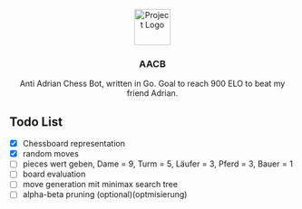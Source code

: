 <p align="center"><img src="https://images.emojiterra.com/google/noto-emoji/unicode-15.1/color/1024px/1f9cc.png" height="64" alt="Project Logo"></p>
<h3 align="center">AACB</h3>
<p align="center">Anti Adrian Chess Bot, written in Go. Goal to reach 900 ELO to beat my friend Adrian.</p>

## Todo List
- [x] Chessboard representation
- [x] random moves
- [ ] pieces wert geben, Dame = 9, Turm = 5, Läufer = 3, Pferd = 3, Bauer = 1
- [ ] board evaluation
- [ ] move generation mit minimax search tree
- [ ] alpha-beta pruning (optional)(optmisierung)
